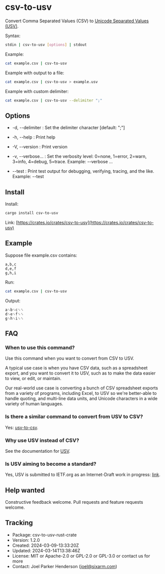 # csv-to-usv

Convert Comma Separated Values (CSV) to [Unicode Separated Values (USV)](https://github.com/sixarm/usv).

Syntax:

```sh
stdin | csv-to-usv [options] | stdout
```

Example:

```sh
cat example.csv | csv-to-usv
```

Example with output to a file:

```sh
cat example.csv | csv-to-usv > example.usv
```

Example with custom delimiter:

```sh
cat example.csv | csv-to-usv --delimiter ";"
```


## Options

* -d, --delimiter <delimiter> : Set the delimiter character [default: ";"]

* -h, --help : Print help

* -V, --version : Print version

* -v, --verbose... : Set the verbosity level: 0=none, 1=error, 2=warn, 3=info, 4=debug, 5=trace. Example: --verbose …

* --test : Print test output for debugging, verifying, tracing, and the like. Example: --test


## Install

Install:

```sh
cargo install csv-to-usv
```

Link: [https://crates.io/crates/csv-to-usv](https://crates.io/crates/csv-to-usv)


## Example

Suppose file example.csv contains:

```usv
a,b,c
d,e,f
g,h,i
```

Run:

```sh
cat example.csv | csv-to-usv
```

Output:

```usv
a␟b␟c␟␞
d␟e␟f␟␞
g␟h␟i␟␞
```


## FAQ

### When to use this command?

Use this command when you want to convert from CSV to USV.

A typical use case is when you have CSV data, such as a spreadsheet export,
and you want to convert it to USV, such as to make the data easier to view,
or edit, or maintain.

Our real-world use case is converting a bunch of CSV spreadsheet exports
from a variety of programs, including Excel, to USV so we're better-able to
handle quoting, and multi-line data units, and Unicode characters in a wide
variety of human languages.

### Is there a similar command to convert from USV to CSV?

Yes: [usv-to-csv](https://crates.io/crates/usv-to-csv).

### Why use USV instead of CSV?

See the documentation for [USV](https://github.com/sixarm/usv).

### Is USV aiming to become a standard?

Yes, USV is submitted to IETF.org as an Internet-Draft work in progress:
[link](https://datatracker.ietf.org/doc/draft-unicode-separated-values/).

## Help wanted

Constructive feedback welcome. Pull requests and feature requests welcome.

## Tracking

* Package: csv-to-usv-rust-crate
* Version: 1.2.0
* Created: 2024-03-09-13:33:20Z
* Updated: 2024-03-14T13:38:46Z
* License: MIT or Apache-2.0 or GPL-2.0 or GPL-3.0 or contact us for more
* Contact: Joel Parker Henderson (joel@sixarm.com)
